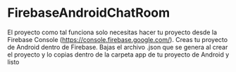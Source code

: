 # FirebaseAndroidChatRoom
El proyecto como tal funciona solo necesitas hacer tu proyecto desde la Firebase Console (https://console.firebase.google.com/).
Creas tu proyecto de Android dentro de Firebase.
Bajas el archivo .json que se genera al crear el proyecto y lo copias dentro de la carpeta app de tu proyecto de Android y listo

